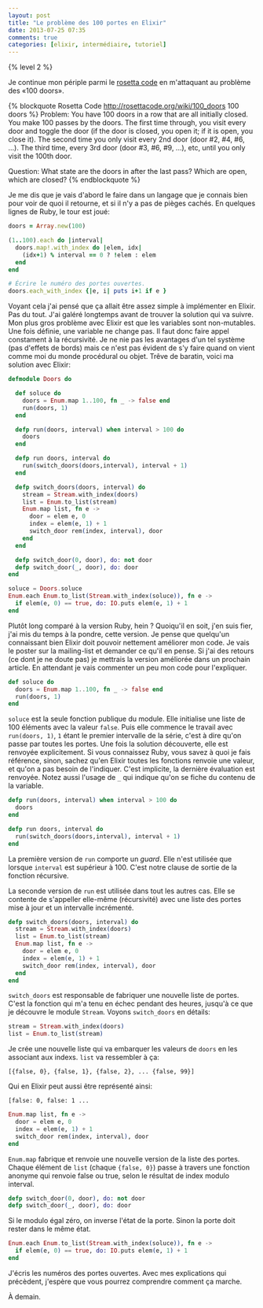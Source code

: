 ```yaml
---
layout: post
title: "Le problème des 100 portes en Elixir"
date: 2013-07-25 07:35
comments: true
categories: [elixir, intermédiaire, tutoriel]
---
```


{% level 2 %}

Je continue mon périple parmi le [rosetta code](http://rosettacode.org/wiki/)
en m'attaquant au problème des «100 doors».

{% blockquote Rosetta Code http://rosettacode.org/wiki/100_doors 100 doors %}
Problem: You have 100 doors in a row that are all initially closed. You make 100 passes by the doors. The first time through, you visit every door and toggle the door (if the door is closed, you open it; if it is open, you close it). The second time you only visit every 2nd door (door #2, #4, #6, ...). The third time, every 3rd door (door #3, #6, #9, ...), etc, until you only visit the 100th door.

Question: What state are the doors in after the last pass? Which are open, which are closed?
{% endblockquote %}

<!-- more -->

Je me dis que je vais d'abord le faire dans un langage que je connais bien
pour voir de quoi il retourne, et si il n'y a pas de pièges cachés. En
quelques lignes de Ruby, le tour est joué:

``` ruby 100 doors en Ruby
doors = Array.new(100)

(1..100).each do |interval|
  doors.map!.with_index do |elem, idx|
    (idx+1) % interval == 0 ? !elem : elem
  end
end

# Écrire le numéro des portes ouvertes.
doors.each_with_index {|e, i| puts i+1 if e }
```

Voyant cela j'ai pensé que ça allait être assez simple à implémenter en
Elixir. Pas du tout. J'ai galéré longtemps avant de trouver la solution qui
va suivre. Mon plus gros problème avec Elixir est que les variables sont
non-mutables. Une fois définie, une variable ne change pas. Il faut donc
faire appel constament à la récursivité. Je ne nie pas les avantages d'un
tel système (pas d'effets de bords) mais ce n'est pas évident de s'y faire quand
on vient comme moi du monde procédural ou objet. Trêve de baratin, voici
ma solution avec Elixir:

``` elixir 100 doors en Elixir
defmodule Doors do

  def soluce do
    doors = Enum.map 1..100, fn _ -> false end
    run(doors, 1)
  end

  defp run(doors, interval) when interval > 100 do
    doors
  end

  defp run doors, interval do
    run(switch_doors(doors,interval), interval + 1)
  end

  defp switch_doors(doors, interval) do
    stream = Stream.with_index(doors)
    list = Enum.to_list(stream)
    Enum.map list, fn e ->
      door = elem e, 0
      index = elem(e, 1) + 1
      switch_door rem(index, interval), door
    end
  end

  defp switch_door(0, door), do: not door
  defp switch_door(_, door), do: door
end

soluce = Doors.soluce
Enum.each Enum.to_list(Stream.with_index(soluce)), fn e ->
  if elem(e, 0) == true, do: IO.puts elem(e, 1) + 1
end
```

Plutôt long comparé à la version Ruby, hein ? Quoiqu'il en soit, j'en suis
fier, j'ai mis du temps à la pondre, cette version. Je pense que quelqu'un
connaissant bien Elixir doit pouvoir nettement améliorer mon code. Je
vais le poster sur la mailing-list et demander ce qu'il en
pense. Si j'ai des retours (ce dont je ne doute pas) je mettrais la
version améliorée dans un prochain article. En attendant je vais
commenter un peu mon code pour l'expliquer.

``` elixir
def soluce do
  doors = Enum.map 1..100, fn _ -> false end
  run(doors, 1)
end
```

`soluce` est la seule fonction publique du module. Elle initialise une liste
de 100 éléments avec la valeur `false`. Puis elle commence le travail avec
`run(doors, 1)`, `1` étant le premier intervalle de la série, c'est à dire
qu'on passe par toutes les portes. Une fois la solution découverte, elle est
renvoyée explicitement. Si vous connaissez Ruby, vous savez à quoi je fais
référence, sinon, sachez qu'en Elixir toutes les fonctions renvoie une valeur,
et qu'on a pas besoin de l'indiquer. C'est implicite, la dernière évaluation
est renvoyée. Notez aussi l'usage de `_` qui indique qu'on se fiche du contenu
de la variable.

``` elixir
defp run(doors, interval) when interval > 100 do
  doors
end

defp run doors, interval do
  run(switch_doors(doors,interval), interval + 1)
end
```

La première version de `run` comporte un *guard*. Elle n'est utilisée que
lorsque `interval` est supérieur à 100. C'est notre clause de sortie de la
fonction récursive.

La seconde version de `run` est utilisée dans tout les autres cas. Elle se
contente de s'appeller elle-même (récursivité) avec une liste des portes
mise à jour et un intervalle incrémenté.

``` elixir
defp switch_doors(doors, interval) do
  stream = Stream.with_index(doors)
  list = Enum.to_list(stream)
  Enum.map list, fn e ->
    door = elem e, 0
    index = elem(e, 1) + 1
    switch_door rem(index, interval), door
  end
end
```

`switch_doors` est responsable de fabriquer une nouvelle liste de portes.
C'est la fonction qui m'a tenu en échec pendant des heures, jusqu'à ce que
je découvre le module `Stream`. Voyons `switch_doors` en détails:

``` elixir
stream = Stream.with_index(doors)
list = Enum.to_list(stream)
```

Je crée une nouvelle liste qui va embarquer les valeurs de `doors`
en les associant aux indexs. `list` va ressembler à ça:

    [{false, 0}, {false, 1}, {false, 2}, ... {false, 99}]

Qui en Elixir peut aussi être représenté ainsi:

    [false: 0, false: 1 ...

``` elixir
Enum.map list, fn e ->
  door = elem e, 0
  index = elem(e, 1) + 1
  switch_door rem(index, interval), door
end
```

`Enum.map` fabrique et renvoie une nouvelle version de la liste des portes.
Chaque élément de `list` (chaque `{false, 0}`) passe à travers une fonction
anonyme qui renvoie false ou true, selon le résultat de index modulo interval.

``` elixir
defp switch_door(0, door), do: not door
defp switch_door(_, door), do: door
```

Si le modulo égal zéro, on inverse l'état de la porte. Sinon la porte doit
rester dans le même état.

``` elixir
Enum.each Enum.to_list(Stream.with_index(soluce)), fn e ->
  if elem(e, 0) == true, do: IO.puts elem(e, 1) + 1
end
```

J'écris les numéros des portes ouvertes. Avec mes explications qui précèdent,
j'espère que vous pourrez comprendre comment ça marche.

À demain.

